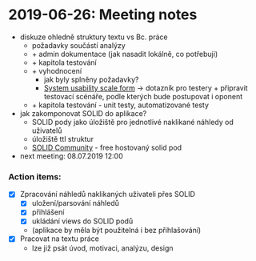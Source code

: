 # 2019-06-26: Meeting notes
- diskuze ohledně struktury textu vs Bc. práce
    - požadavky součástí analýzy
    - \+ admin dokumentace (jak nasadit lokálně, co potřebuji)
    - \+ kapitola testování
    - \+ vyhodnocení
        - jak byly splněny požadavky?
        - [System usability scale form](https://www.measuringux.com/SUS.pdf) &rarr; dotazník pro testery
        \+ připravit testovací scénáře, podle kterých bude postupovat i oponent
    - \+ kapitola testování - unit testy, automatizované testy
- jak zakomponovat SOLID do aplikace?
    - SOLID pody jako úložiště pro jednotlivé naklikané náhledy od uživatelů
    - úložiště ttl struktur
    - [SOLID Community](https://solid.community) - free hostovaný solid pod
- next meeting: 08.07.2019 12:00

### Action items:
- [x] Zpracování náhledů naklikaných uživateli přes SOLID
    - [x] uložení/parsování náhledů
    - [x] přihlášení
    - [x] ukládání views do SOLID podů
    - (aplikace by měla být použitelná i bez přihlašování)
- [x] Pracovat na textu práce
    - lze již psát úvod, motivaci, analýzu, design
